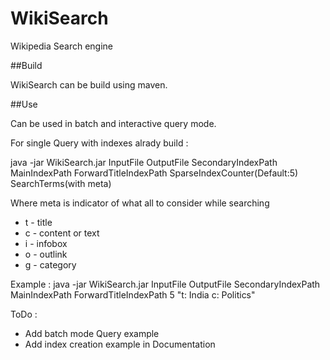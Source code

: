 WikiSearch
==========

Wikipedia Search engine

##Build 

WikiSearch can be build using maven.

##Use

Can be used in batch and interactive query mode.

For single Query with indexes alrady build : 

java -jar WikiSearch.jar InputFile OutputFile SecondaryIndexPath MainIndexPath ForwardTitleIndexPath SparseIndexCounter(Default:5) SearchTerms(with meta)

Where meta is indicator of what all to consider while searching 

* t - title
* c - content or text
* i - infobox
* o - outlink
* g - category

Example : java -jar WikiSearch.jar InputFile OutputFile SecondaryIndexPath MainIndexPath ForwardTitleIndexPath 5 "t: India c: Politics"

ToDo :

+ Add batch mode Query example
+ Add index creation example in Documentation





